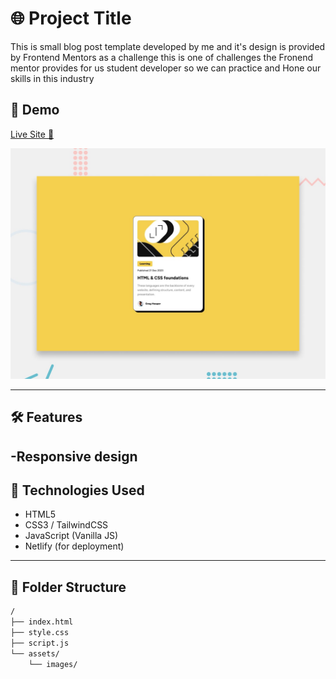 # 🌐 Project Title

This is small blog post template developed by me and it's design is provided by Frontend Mentors as a challenge 
this is one of challenges the Fronend mentor provides for us student developer so we can practice and Hone our skills in this industry
## 📸 Demo

[Live Site 🔗]([soon](https://sythexiss-blog-post-card.netlify.app/))

![Project Screenshot](./preview.jpg)

---

## 🛠️ Features

-Responsive design
---

## 🚀 Technologies Used

- HTML5
- CSS3 / TailwindCSS
- JavaScript (Vanilla JS)
- Netlify (for deployment)

---

## 📁 Folder Structure

```bash
/
├── index.html
├── style.css
├── script.js
└── assets/
    └── images/
